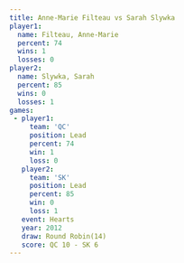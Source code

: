 ```yaml
---
title: Anne-Marie Filteau vs Sarah Slywka
player1:                   
  name: Filteau, Anne-Marie
  percent: 74              
  wins: 1                  
  losses: 0                
player2:                   
  name: Slywka, Sarah      
  percent: 85              
  wins: 0                  
  losses: 1                
games:
 - player1:        
     team: 'QC'    
     position: Lead
     percent: 74   
     win: 1        
     loss: 0       
   player2:        
     team: 'SK'    
     position: Lead
     percent: 85   
     win: 0        
     loss: 1       
   event: Hearts        
   year: 2012           
   draw: Round Robin(14)
   score: QC 10 - SK 6  
---
```

